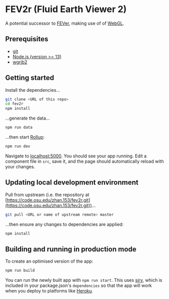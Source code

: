 # FEV2r (Fluid Earth Viewer 2)

A potential successor to [FEVer](https://fever.byrd.osu.edu), making use of of
[WebGL](https://en.wikipedia.org/wiki/WebGL).

## Prerequisites

- [git](https://git-scm.com/)
- [Node.js (version >= 13)](https://nodejs.org)
- [wgrib2](https://www.cpc.ncep.noaa.gov/products/wesley/wgrib2/)

## Getting started

Install the dependencies...

```bash
git clone <URL of this repo>
cd fev2r
npm install
```

...generate the data...

```bash
npm run data
```

...then start [Rollup](https://rollupjs.org):

```bash
npm run dev
```

Navigate to [localhost:5000](http://localhost:5000). You should see your app
running. Edit a component file in `src`, save it, and the page should
automatically reload with your changes.

## Updating local development environment

Pull from upstream (i.e. the repository at
[https://code.osu.edu/zhan.153/fev2r.git](https://code.osu.edu/zhan.153/fev2r.git))...

```bash
git pull <URL or name of upstream remote> master
```

...then ensure any changes to dependencies are applied:

```bash
npm install
```

## Building and running in production mode

To create an optimised version of the app:

```bash
npm run build
```

You can run the newly built app with `npm run start`. This uses
[sirv](https://github.com/lukeed/sirv), which is included in your package.json's
`dependencies` so that the app will work when you deploy to platforms like
[Heroku](https://heroku.com).
